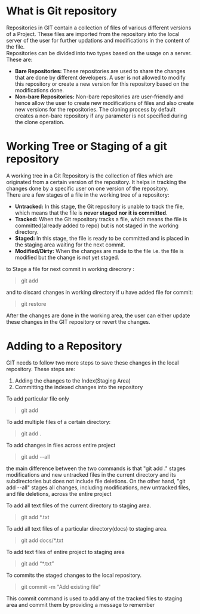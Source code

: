 # What is Git repository

Repositories in GIT contain a collection of files of various different versions of a Project. These files are imported from the repository into the local server of the user for further updations and modifications in the content of the file.<br>
Repositories can be divided into two types based on the usage on a server. These are:
- **Bare Repositories:** These repositories are used to share the changes that are done by different developers. A user is not allowed to modify this repository or create a new version for this repository based on the modifications done.
- **Non-bare Repositories:** Non-bare repositories are user-friendly and hence allow the user to create new modifications of files and also create new versions for the repositories. The cloning process by default creates a non-bare repository if any parameter is not specified during the clone operation.

# Working Tree or Staging of a git repository
A working tree in a Git Repository is the collection of files which are originated from a certain version of the repository. It helps in tracking the changes done by a specific user on one version of the repository.<br>
There are a few stages of a file in the working tree of a repository:
- **Untracked:** In this stage, the Git repository is unable to track the file, which means that the file is **never staged nor it is committed**.
- **Tracked:** When the Git repository tracks a file, which means the file is committed(already added to repo) but is not staged in the working directory.
- **Staged:** In this stage, the file is ready to be committed and is placed in the staging area waiting for the next commit.
- **Modified/Dirty:** When the changes are made to the file i.e. the file is modified but the change is not yet staged.

to Stage a file for next commit in working direcrory :
> git add <file-path>

and to discard changes in working directory if u have added file for commit:
> git restore <file>

After the changes are done in the working area, the user can either update these changes in the GIT repository or revert the changes.

# Adding to a Repository
GIT needs to follow two more steps to save these changes in the local repository. These steps are:
1. Adding the changes to the Index(Staging Area)
2. Committing the indexed changes into the repository

To add particular file only
> git add <file>

To add multiple files of a certain directory:
> git add .

To add changes in files across entire project
> git add --all

the main difference between the two commands is that "git add ." stages modifications and new untracked files in the current directory and its subdirectories but does not include file deletions. On the other hand, "git add --all" stages all changes, including modifications, new untracked files, and file deletions, across the entire project

To add all text files of the current directory to staging area.
> git add *.txt

To add all text files of a particular directory(docs) to staging area.
> git add docs/*.txt

To add text files of entire project to staging area
> git add “*.txt”

To commits the staged changes to the local repository.
> git commit -m "Add existing file"

This commit command is used to add any of the tracked files to staging area and commit them by providing a message to remember
<br>
<br>
